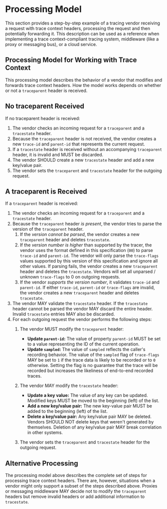 # Processing Model

This section provides a step-by-step example of a tracing vendor receiving a request with trace context headers, processing the request and then potentially forwarding it. This description can be used as a reference when implementing a trace context-compliant tracing system, middleware (like a proxy or messaging bus), or a cloud service.

## Processing Model for Working with Trace Context

This processing model describes the behavior of a vendor that modifies and forwards trace context headers. How the model works depends on whether or not a `traceparent` header is received.

## No traceparent Received

If no traceparent header is received:

1. The vendor checks an incoming request for a `traceparent` and a `tracestate` header.
2. Because the `traceparent` header is not received, the vendor creates a new `trace-id` and `parent-id` that represents the current request.
3. If a `tracestate` header is received without an accompanying `traceparent` header, it is invalid and MUST be discarded.
4. The vendor SHOULD create a new `tracestate` header and add a new key/value pair.
5. The vendor sets the `traceparent` and `tracestate` header for the outgoing request.

## A traceparent is Received

If a `traceparent` header is received:

1. The vendor checks an incoming request for a `traceparent` and a `tracestate` header.
2. Because the `traceparent` header _is present_, the vendor tries to parse the version of the `traceparent` header.
    1. If the _version cannot be parsed_, the vendor creates a new `traceparent` header and deletes `tracestate`.
    2. If the _version number is higher_ than supported by the tracer, the vendor uses the format defined in this specification (`00`) to parse `trace-id` and `parent-id`.
The vendor will only parse the `trace-flags` values supported by this version of this specification and ignore all other values. If parsing fails, the vendor creates a new `traceparent` header and deletes the `tracestate`. Vendors will set all unparsed / unknown `trace-flags` to 0 on outgoing requests.
    3. If the vendor _supports the version number_, it validates `trace-id` and `parent-id`. If either `trace-id`, `parent-id` or `trace-flags` are invalid, the vendor creates a new `traceparent` header and deletes `tracestate`.
3. The vendor MAY validate the `tracestate` header. If the `tracestate` header cannot be parsed the vendor MAY discard the entire header. Invalid `tracestate` entries MAY also be discarded.
4. For each outgoing request the vendor performs the following steps:
     1. The vendor MUST modify the `traceparent` header:
        * **Update `parent-id`:** The value of property `parent-id` MUST be set to a value representing the ID of the current operation.
        * **Update `sampled`:** The value of `sampled` reflects the caller's recording behavior. The value of the `sampled` flag of `trace-flags` MAY be set to `1` if the trace data is likely to be recorded or to `0` otherwise. Setting the flag is no guarantee that the trace will be recorded but increases the likeliness of end-to-end recorded traces.

     2. The vendor MAY modify the `tracestate` header:
        * **Update a key value:** The value of any key can be updated. Modified keys MUST be moved to the beginning (left) of the list.
        * **Add a new key/value pair:** The new key-value pair MUST be added to the beginning (left) of the list.
        * **Delete a key/value pair:** Any key/value pair MAY be deleted. Vendors SHOULD NOT delete keys that weren't generated by themselves. Deletion of any key/value pair MAY break correlation in other systems.
     3. The vendor sets the `traceparent` and `tracestate` header for the outgoing request.

## Alternative Processing

The processing model above describes the complete set of steps for processing trace context headers. There are, however, situations when a vendor might only support a subset of the steps described above. Proxies or messaging middleware MAY decide not to modify the `traceparent` headers but remove invalid headers or add additional information to `tracestate`.
